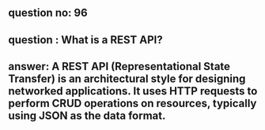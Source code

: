 
      
## question no: 96

## question : What is a REST API?

## answer: A REST API (Representational State Transfer) is an architectural style for designing networked applications. It uses HTTP requests to perform CRUD operations on resources, typically using JSON as the data format.
      